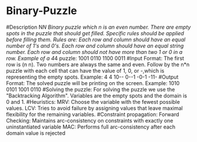 # Binary-Puzzle
#Description
	N*N Binary puzzle which n is an even number. There are empty spots in the puzzle that should get filled. Specific rules should be applied before filling them. Rules are:
  Each row and column should have an equal number of 1's and 0's.
  Each row and column should have an equal string number.
  Each row and column should not have more than two 1 or 0 in a row.
  Example of a 4*4 puzzle:
  	1001
  	0110
  	1100
	  0011
#Input Format:
  The first row is (n n). Two numbers are always the same and even.
  Follow by the n*n puzzle with each cell that can have the value of 1, 0, or  -,which is representing the empty spots.
  Example:
	  4 4
	  10--
  	0--1
	  -0-1
  	-11-
#Output Format:
  The solved puzzle will be printing on the screen.
  Example:
	  1010
	  0101
	  1001
	  0110
#Solving the puzzle:
  For solving the puzzle we use the "Backtracking Algorithm".
  Variables are the empty spots and the domain is 0 and 1.
#Heuristics:
  MRV: Choose the variable with the fewest possible values.
  LCV: Tries to avoid failure by assigning values that leave maximal flexibility for the remaining variables.
#Constraint propagation:
  Forward Checking: Maintains arc-consistency on constraints with exactly one uninstantiated variable 
  MAC: Performs full arc-consistency after each domain value is rejected
